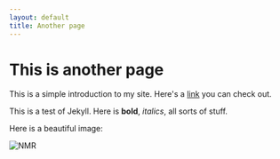 ```yaml
---
layout: default
title: Another page
---
```


# This is another page
This is a simple introduction to my site. Here's a [link](https://example.com) you can check out.

This is a test of Jekyll. Here is **bold**, _italics_, all sorts of stuff.

Here is a beautiful image:

![NMR](https://github.com/prashleigh/prashleigh.github.io/assets/5340944/816f0f65-f80d-4f8e-9f57-7d02e13f8bb7)

